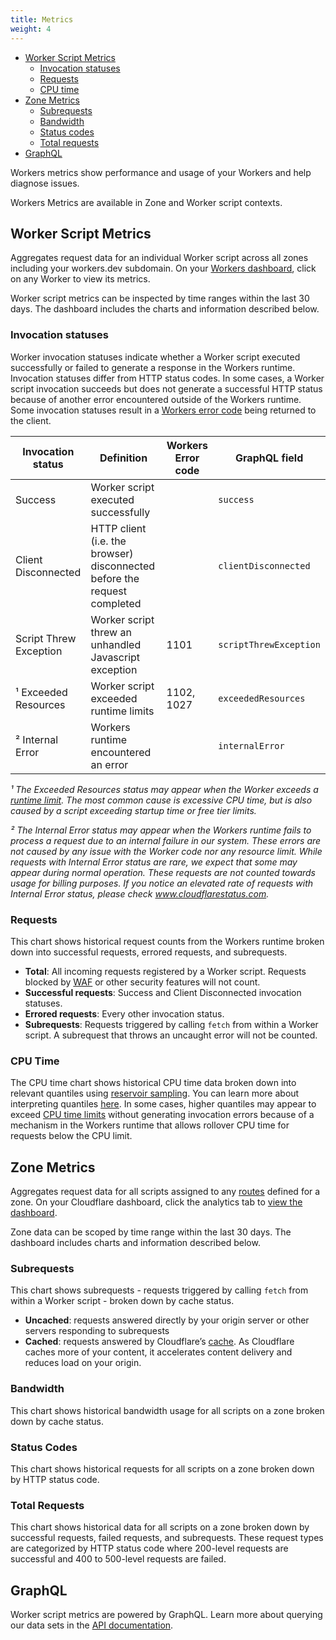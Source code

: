 ```yaml
---
title: Metrics
weight: 4
---
```


- [Worker Script Metrics](#worker-script-metrics)
  - [Invocation statuses](#invocation-statuses)
  - [Requests](#requests)
  - [CPU time](#cpu-time)
- [Zone Metrics](#zone-metrics)
  - [Subrequests](#subrequests)
  - [Bandwidth](#bandwidth)
  - [Status codes](#status-codes)
  - [Total requests](#total-requests)
- [GraphQL](#graphql)

Workers metrics show performance and usage of your Workers and help diagnose issues.

Workers Metrics are available in Zone and Worker script contexts.

## Worker Script Metrics

Aggregates request data for an individual Worker script across all zones including your workers.dev subdomain. On your [Workers dashboard](https://dash.cloudflare.com/?account=workers/overview), click on any Worker to view its metrics.

Worker script metrics can be inspected by time ranges within the last 30 days. The dashboard includes the charts and information described below.

### Invocation statuses

Worker invocation statuses indicate whether a Worker script executed successfully or failed to generate a response in the Workers runtime. Invocation statuses differ from HTTP status codes. In some cases, a Worker script invocation succeeds but does not generate a successful HTTP status because of another error encountered outside of the Workers runtime. Some invocation statuses result in a [Workers error code](/about/tips/debugging/#error-pages-generated-by-workers) being returned to the client.

| Invocation status      | Definition                                                               | Workers Error code | GraphQL field          |
| ---------------------- | ------------------------------------------------------------------------ | ------------------ | ---------------------- |
| Success                | Worker script executed successfully                                      |                    | `success`              |
| Client Disconnected    | HTTP client (i.e. the browser) disconnected before the request completed |                    | `clientDisconnected`   |
| Script Threw Exception | Worker script threw an unhandled Javascript exception                    | 1101               | `scriptThrewException` |
| ¹ Exceeded Resources   | Worker script exceeded runtime limits                                    | 1102, 1027         | `exceededResources`    |
| ² Internal Error       | Workers runtime encountered an error                                     |                    | `internalError`        |

_¹ The Exceeded Resources status may appear when the Worker exceeds a [runtime limit](/about/limits/#request-limits). The most common cause is excessive CPU time, but is also caused by a script exceeding startup time or free tier limits._

_² The Internal Error status may appear when the Workers runtime fails to process a request due to an internal failure in our system. These errors are not caused by any issue with the Worker code nor any resource limit. While requests with Internal Error status are rare, we expect that some may appear during normal operation. These requests are not counted towards usage for billing purposes. If you notice an elevated rate of requests with Internal Error status, please check www.cloudflarestatus.com._

### Requests

This chart shows historical request counts from the Workers runtime broken down into successful requests, errored requests, and subrequests.

- **Total**: All incoming requests registered by a Worker script. Requests blocked by [WAF](https://www.cloudflare.com/waf/) or other security features will not count.
- **Successful requests**: Success and Client Disconnected invocation statuses.
- **Errored requests**: Every other invocation status.
- **Subrequests**: Requests triggered by calling `fetch` from within a Worker script. A subrequest that throws an uncaught error will not be counted.

### CPU Time

The CPU time chart shows historical CPU time data broken down into relevant quantiles using [reservoir sampling](https://en.wikipedia.org/wiki/Reservoir_sampling). You can learn more about interpreting quantiles [here](https://www.statisticshowto.com/quantile-definition-find-easy-steps/). In some cases, higher quantiles may appear to exceed [CPU time limits](/about/limits/#cpu-execution-time-limit) without generating invocation errors because of a mechanism in the Workers runtime that allows rollover CPU time for requests below the CPU limit.

## Zone Metrics

Aggregates request data for all scripts assigned to any [routes](/about/routes/) defined for a zone. On your Cloudflare dashboard, click the analytics tab to [view the dashboard](https://dash.cloudflare.com/?zone=analytics/workers).

Zone data can be scoped by time range within the last 30 days. The dashboard includes charts and information described below.

### Subrequests

This chart shows subrequests - requests triggered by calling `fetch` from within a Worker script - broken down by cache status.

- **Uncached**: requests answered directly by your origin server or other servers responding to subrequests
- **Cached**: requests answered by Cloudflare’s [cache](https://www.cloudflare.com/learning/cdn/what-is-caching/). As Cloudflare caches more of your content, it accelerates content delivery and reduces load on your origin.

### Bandwidth

This chart shows historical bandwidth usage for all scripts on a zone broken down by cache status.

### Status Codes

This chart shows historical requests for all scripts on a zone broken down by HTTP status code.

### Total Requests

This chart shows historical data for all scripts on a zone broken down by successful requests, failed requests, and subrequests. These request types are categorized by HTTP status code where 200-level requests are successful and 400 to 500-level requests are failed.

## GraphQL

Worker script metrics are powered by GraphQL. Learn more about querying our data sets in the [API documentation](https://developers.cloudflare.com/analytics/graphql-api/features/data-sets/).
